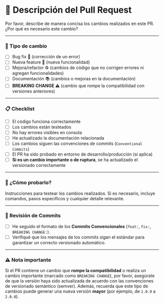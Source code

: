 # 🚀 Descripción del Pull Request

Por favor, describe de manera concisa los cambios realizados en este PR. ¿Por qué es necesario este cambio?

---

### 🧩 Tipo de cambio

- [ ] Bug fix 🐛 (corrección de un error)
- [ ] Nueva feature 🚀 (nueva funcionalidad)
- [ ] Mejora/refactor ♻️ (cambios de código que no corrigen errores ni agregan funcionalidades)
- [ ] Documentación 📚 (cambios o mejoras en la documentación)
- [ ] **BREAKING CHANGE** ⚠️ (cambio que rompe la compatibilidad con versiones anteriores)

---

### 📋 Checklist

- [ ] El código funciona correctamente
- [ ] Los cambios están testeados
- [ ] No hay errores visibles en consola
- [ ] He actualizado la documentación relacionada
- [ ] Los cambios siguen las convenciones de commits (`Conventional Commits`)
- [ ] El PR ha sido probado en entorno de desarrollo/producción (si aplica)
- [ ] **Si es un cambio importante o de ruptura**, se ha actualizado el versionado correctamente

---

### 📌 ¿Cómo probarlo?

Instrucciones para testear los cambios realizados. Si es necesario, incluye comandos, pasos específicos y cualquier detalle relevante.

---

### 🔄 Revisión de Commits

- [ ] He seguido el formato de los **Commits Convencionales** (`feat:`, `fix:`, `BREAKING CHANGE:`).
- [ ] Verifiqué que los mensajes de los commits sigan el estándar para garantizar un correcto versionado automático.

---

### ⚠️ Nota importante

Si el PR contiene un cambio que **rompe la compatibilidad** o realiza un cambio importante (marcado como `BREAKING CHANGE`), por favor, asegúrate de que la versión haya sido actualizada de acuerdo con las convenciones de versionado semántico (semver). Además, recuerda que este tipo de cambios puede generar una nueva versión **mayor** (por ejemplo, de `1.0.0` a `2.0.0`).
